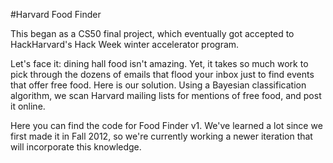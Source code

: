#Harvard Food Finder

This began as a CS50 final project, which eventually got accepted to HackHarvard's Hack Week winter accelerator program.

Let's face it: dining hall food isn't amazing. Yet, it takes so much work to pick through the dozens of emails that flood your inbox just to find events that offer free food. Here is our solution. Using a Bayesian classification algorithm, we scan Harvard mailing lists for mentions of free food, and post it online.

Here you can find the code for Food Finder v1. We've learned a lot since we first made it in Fall 2012, so we're currently working a newer iteration that will incorporate this knowledge.
